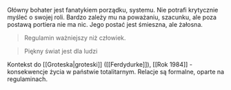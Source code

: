 Główny bohater jest fanatykiem porządku, systemu. Nie potrafi krytycznie myśleć o swojej roli. Bardzo zależy mu na poważaniu, szacunku, ale poza postawą portiera nie ma nic. Jego postać jest śmieszna, ale żałosna.
> Regulamin ważniejszy niż człowiek.

> Piękny świat jest dla ludzi

Kontekst do [[Groteska|groteski]] ([[Ferdydurke]]), [[Rok 1984]] - konsekwencje życia w państwie totalitarnym. Relacje są formalne, oparte na regulaminach.